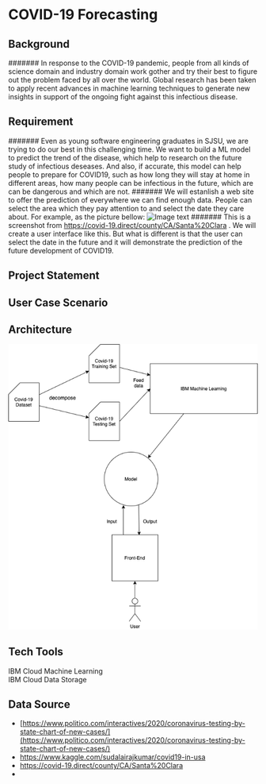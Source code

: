 # COVID-19 Forecasting
## Background
#######	In response to the COVID-19 pandemic, people from all kinds of science domain and industry domain work gother and try their best to figure out the problem faced by all over the world. Global research has been taken to apply recent advances in machine learning techniques to generate new insights in support of the ongoing fight against this infectious disease.

## Requirement
#######	Even as young software engineering graduates in SJSU, we are trying to do our best in this challenging time. We want to build a ML model to predict the trend of the disease, which help to research on the future study of infectious deseases. And also, if accurate, this model can help people to prepare for COVID19, such as how long they will stay at home in different areas, how many people can be infectious in the future, which are can be dangerous and which are not. 
#######	We will estanlish a web site to offer the prediction of everywhere we can find enough data. People can select the area which they pay attention to and select the date they care about. For example, as the picture bellow:
![Image text](https://github.com/SJSUSpring2020-CMPE272/Covid19Proj/blob/master/SantaClara.png)
#######	This is a screenshot from https://covid-19.direct/county/CA/Santa%20Clara  . We will create a user interface like this. But what is different is that the user can select the date in the future and it will demonstrate the prediction of the future development of COVID19.


## Project Statement

## User Case Scenario

## Architecture
![Image text](https://github.com/SJSUSpring2020-CMPE272/Covid19Proj/blob/master/Architecture.png)
## Tech Tools
IBM Cloud Machine Learning  
IBM Cloud Data Storage
## Data Source
- [https://www.politico.com/interactives/2020/coronavirus-testing-by-state-chart-of-new-cases/](https://www.politico.com/interactives/2020/coronavirus-testing-by-state-chart-of-new-cases/)  
- https://www.kaggle.com/sudalairajkumar/covid19-in-usa  
- https://covid-19.direct/county/CA/Santa%20Clara  
- 

   

